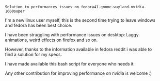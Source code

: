 `Solution to performances issues on fedora41-gnome-wayland-nvidia-1660super`

I'm a new linux user myself, this is the second time trying to leave windows and fedora has been best choice.

I have been struggling with performance issues on desktop: Laggy animations, weird effects on firefox and so on.

However, thanks to the information available in fedora reddit i was able to find a solution for my specs.

I have made available this bash script for everyone who needs it.

Any other contribution for improving performance on nvidia is welcome :)
